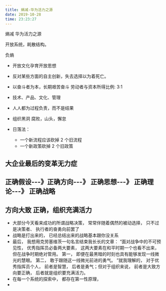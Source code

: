 ```yaml
---
title: 熵减-华为活力之源
date: 2019-10-28 
time: 23:23:27
---
```


熵减  华为活力之源

开放系统，耗散结构。

负熵 
- 开放文化孕育开放思想
- 反对某些方面的自主创新，失去选择以为着死亡。
- 以奋斗者为本，长期艰苦奋斗
    劳动者与资本所得比例: 3:1 
    
- 技术、产品、文化、管理

- 人人都为过程负责，而不是结果

- 组织黑洞
    腐败，山头，懈怠
    
- 日落法： 
    - 一个新流程应该砍掉 2 个旧流程
    - 一个新政策砍掉 2 个旧政策
 
## 大企业最后的变革无力症
 
## 正确假设---》正确方向---》 正确思想---》 正确理论---》 正确战略

##  方向大致 正确，组织充满活力
- 大部分今天看来成功的所谓战略决策， 常常伴随着偶然的被动选择， 只不过是决策者、 执行者的奋勇向前罢了
- 战略是打出来的， 已经总结出来的战略基本跟你没关系
- 最后， 我想用克劳塞维茨一句名言结束我长长的文章： “面对战争中的不可预见性， 优秀指挥员必备两大要素， 这两大要素在和平时期一个也看不出来， 但在战争时期绝对管用。 第一， 即便在最黑暗的时刻也具有能够发现一线微光的慧眼。 第二， 敢于跟随这一线微光前进的勇气。 ”就我理解的， 对于优秀指挥员个人， 前者是智慧， 后者是勇气；但对于组织来说， 前者是大致方向要正确， 后者就是组织要充满活力。
- 在每一个系统的探索中， 都存在第一性原理， 
- 


